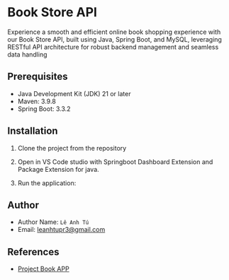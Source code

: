 # Book Store API

Experience a smooth and efficient online book shopping experience with our Book Store API, built using Java, Spring Boot, and MySQL, leveraging RESTful API architecture for robust backend management and seamless data handling


## Prerequisites

- Java Development Kit (JDK) 21 or later
- Maven: 3.9.8
- Spring Boot: 3.3.2

## Installation

1. Clone the project from the repository

2. Open in VS Code studio with Springboot Dashboard Extension and Package Extension for java.

3. Run the application:


## Author

- Author Name: `Lê Anh Tú`
- Email: <leanhtupr3@gmail.com>


## References

- [Project Book APP](https://github.com/AnhTuLe102/FinalProjectMobile_BookShopApp/tree/main/bookstore-api-main)
